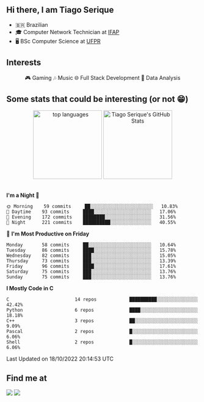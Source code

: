 
<h2> Hi there, I am Tiago Serique</h2>

<div>
	<ul>
		<li>🇧🇷 Brazilian</li>
		<li>🎓 Computer Network Technician at <a href="https://www.ifap.edu.br/">IFAP</a></li>
		<li>🖥️ BSc Computer Science at <a href="https://www.ufpr.br/portalufpr/">UFPR</a></li>
	</ul>
</div>


<h2>Interests</h2>

<div align="center">
	🎮 Gaming 🎶 Music 🌐 Full Stack Development 🎲 Data Analysis
</div>


<h2>Some stats that could be interesting (or not 😁)</h2>

<div align="center">
	<img height="180em" src="https://github-readme-stats.vercel.app/api/top-langs/?layout=compact&theme=tokyonight&username=tiagoserique&langs_count=10&hide=makefile&exclude_repo=vim-mods" alt="top languages">
	<img height="180em" src="https://github-readme-stats.vercel.app/api?username=tiagoserique&count_private=true&show_icons=true&theme=tokyonight&include_all_commits=true" alt="Tiago Serique's GitHub Stats">
</div> 

<br>

<!--START_SECTION:waka-->
**I'm a Night 🦉** 

```text
🌞 Morning    59 commits     ██░░░░░░░░░░░░░░░░░░░░░░░   10.83% 
🌆 Daytime    93 commits     ████░░░░░░░░░░░░░░░░░░░░░   17.06% 
🌃 Evening    172 commits    ████████░░░░░░░░░░░░░░░░░   31.56% 
🌙 Night      221 commits    ██████████░░░░░░░░░░░░░░░   40.55%

```
📅 **I'm Most Productive on Friday** 

```text
Monday       58 commits     ██░░░░░░░░░░░░░░░░░░░░░░░   10.64% 
Tuesday      86 commits     ████░░░░░░░░░░░░░░░░░░░░░   15.78% 
Wednesday    82 commits     ███░░░░░░░░░░░░░░░░░░░░░░   15.05% 
Thursday     73 commits     ███░░░░░░░░░░░░░░░░░░░░░░   13.39% 
Friday       96 commits     ████░░░░░░░░░░░░░░░░░░░░░   17.61% 
Saturday     75 commits     ███░░░░░░░░░░░░░░░░░░░░░░   13.76% 
Sunday       75 commits     ███░░░░░░░░░░░░░░░░░░░░░░   13.76%

```


**I Mostly Code in C** 

```text
C                        14 repos            ██████████░░░░░░░░░░░░░░░   42.42% 
Python                   6 repos             ████░░░░░░░░░░░░░░░░░░░░░   18.18% 
C++                      3 repos             ██░░░░░░░░░░░░░░░░░░░░░░░   9.09% 
Pascal                   2 repos             █░░░░░░░░░░░░░░░░░░░░░░░░   6.06% 
Shell                    2 repos             █░░░░░░░░░░░░░░░░░░░░░░░░   6.06%

```



 Last Updated on 18/10/2022 20:14:53 UTC
<!--END_SECTION:waka-->



<h2>Find me at</h2>

<div>
	<a href="https://www.linkedin.com/in/tiago-serique"><img src="https://img.shields.io/badge/LinkedIn-0077B5?style=for-the-badge&logo=linkedin&logoColor=white"></a>
	<a href="https://www.instagram.com/tecseit/"><img src="https://img.shields.io/badge/Instagram-E4405F?style=for-the-badge&logo=instagram&logoColor=white"></a>
</div>
